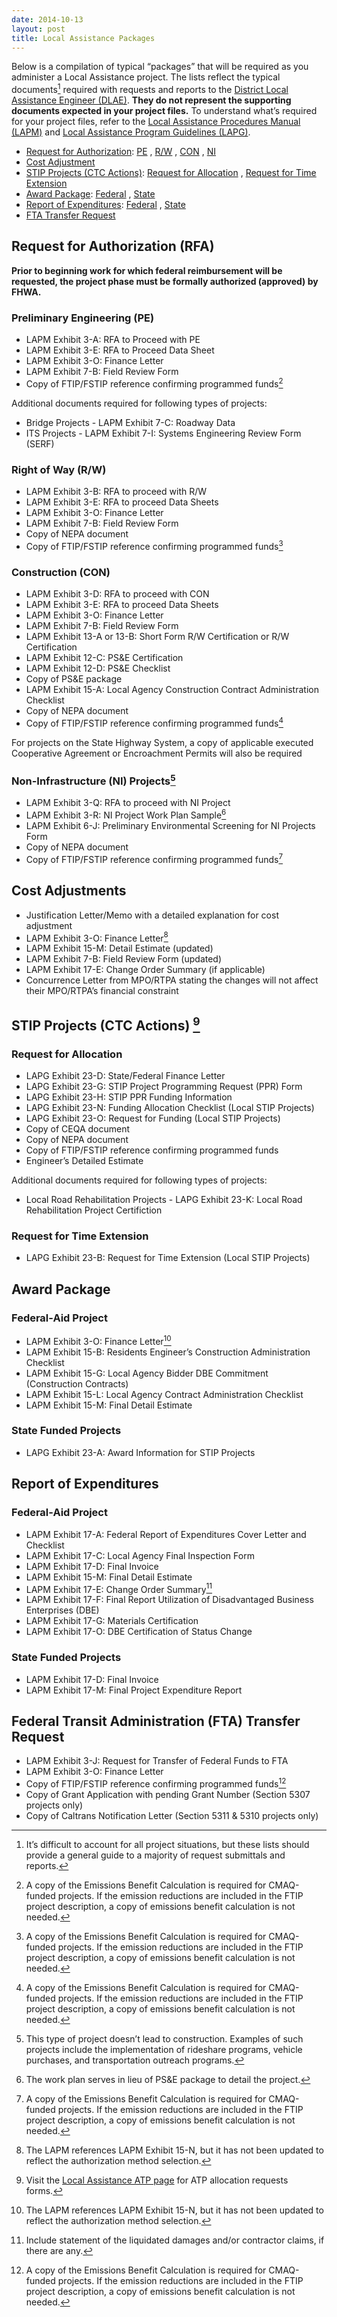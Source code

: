 ```yaml
---
date: 2014-10-13
layout: post
title: Local Assistance Packages
---
```


Below is a compilation of typical “packages” that will be required as you administer a Local Assistance project. The lists reflect the typical documents[^1] required with requests and reports to the [District Local Assistance Engineer (DLAE)](http://www.dot.ca.gov/hq/LocalPrograms/dlae.htm). **They do not represent the supporting documents expected in your project files.** To understand what’s required for your project files, refer to the [Local Assistance Procedures Manual (LAPM)](http://www.dot.ca.gov/hq/LocalPrograms/lam/lapm.htm) and [Local Assistance Program Guidelines (LAPG)](http://www.dot.ca.gov/hq/LocalPrograms/lam/lapg.htm).

* [Request for Authorization](#rfa): [PE](#pe) , [R/W](#rw) , [CON](#con) , [NI](#ni)
* [Cost Adjustment](#cost)
* [STIP Projects (CTC Actions)](#stip): [Request for Allocation](#allocation) , [Request for Time Extension](#extension)
* [Award Package](#award): [Federal](#award-f) , [State](#award-s)
* [Report of Expenditures](#final): [Federal](#final-f) , [State](#final-s)
* [FTA Transfer Request](#fta)

## <a name="rfa">Request for Authorization (RFA)</a>

**Prior to beginning work for which federal reimbursement will be requested, the project phase must be formally authorized (approved) by FHWA.**

### <a name="pe">Preliminary Engineering (PE)</a>

* LAPM Exhibit 3-A: RFA to Proceed with PE
* LAPM Exhibit 3-E: RFA to Proceed Data Sheet
* LAPM Exhibit 3-O: Finance Letter
* LAPM Exhibit 7-B: Field Review Form
* Copy of FTIP/FSTIP reference confirming programmed funds[^2]

Additional documents required for following types of projects:

* Bridge Projects - LAPM Exhibit 7-C: Roadway Data
* ITS Projects - LAPM Exhibit 7-I: Systems Engineering Review Form (SERF)

### <a name="rw">Right of Way (R/W)</a>

* LAPM Exhibit 3-B: RFA to proceed with R/W
* LAPM Exhibit 3-E: RFA to proceed Data Sheets
* LAPM Exhibit 3-O: Finance Letter
* LAPM Exhibit 7-B: Field Review Form
* Copy of NEPA document
* Copy of FTIP/FSTIP reference confirming programmed funds[^2]

### <a name="con">Construction (CON)</a>

* LAPM Exhibit 3-D: RFA to proceed with CON
* LAPM Exhibit 3-E: RFA to proceed Data Sheets
* LAPM Exhibit 3-O: Finance Letter
* LAPM Exhibit 7-B: Field Review Form
* LAPM Exhibit 13-A or 13-B: Short Form R/W Certification or R/W Certification
* LAPM Exhibit 12-C: PS&amp;E Certification
* LAPM Exhibit 12-D: PS&amp;E Checklist
* Copy of PS&amp;E package
* LAPM Exhibit 15-A: Local Agency Construction Contract Administration Checklist
* Copy of NEPA document
* Copy of FTIP/FSTIP reference confirming programmed funds[^2]
    
For projects on the State Highway System, a copy of applicable executed Cooperative Agreement or Encroachment Permits will also be required


### <a name="ni">Non-Infrastructure (NI) Projects</a>[^3]

* LAPM Exhibit 3-Q: RFA to proceed with NI Project
* LAPM Exhibit 3-R: NI Project Work Plan Sample[^4]
* LAPM Exhibit 6-J: Preliminary Environmental Screening for NI Projects Form
* Copy of NEPA document
* Copy of FTIP/FSTIP reference confirming programmed funds[^2]

## <a name="cost">Cost Adjustments</a>

* Justification Letter/Memo with a detailed explanation for cost adjustment
* LAPM Exhibit 3-O: Finance Letter[^5]
* LAPM Exhibit 15-M: Detail Estimate (updated)
* LAPM Exhibit 7-B: Field Review Form (updated)
* LAPM Exhibit 17-E: Change Order Summary (if applicable)
* Concurrence Letter from MPO/RTPA stating the changes will not affect their MPO/RTPA’s financial constraint

## <a name="stip">STIP Projects (CTC Actions)</a> [^6]

### <a name="allocation">Request for Allocation</a>

* LAPG Exhibit 23-D: State/Federal Finance Letter
* LAPG Exhibit 23-G: STIP Project Programming Request (PPR) Form
* LAPG Exhibit 23-H: STIP PPR Funding Information
* LAPG Exhibit 23-N: Funding Allocation Checklist (Local STIP Projects)
* LAPG Exhibit 23-O: Request for Funding (Local STIP Projects)
* Copy of CEQA document
* Copy of NEPA document
* Copy of FTIP/FSTIP reference confirming programmed funds
* Engineer’s Detailed Estimate

Additional documents required for following types of projects:

* Local Road Rehabilitation Projects - LAPG Exhibit 23-K: Local Road Rehabilitation Project Certifiction

### <a name="extension">Request for Time Extension</a>

* LAPG Exhibit 23-B: Request for Time Extension (Local STIP Projects)

## <a name="award">Award Package</a>

### <a name="award-f">Federal-Aid Project</a>

* LAPM Exhibit 3-O: Finance Letter[^5]
* LAPM Exhibit 15-B: Residents Engineer’s Construction Administration Checklist
* LAPM Exhibit 15-G: Local Agency Bidder DBE Commitment (Construction Contracts)
* LAPM Exhibit 15-L: Local Agency Contract Administration Checklist
* LAPM Exhibit 15-M: Final Detail Estimate

### <a name="award-s">State Funded Projects</a>

* LAPG Exhibit 23-A: Award Information for STIP Projects

## <a name="final">Report of Expenditures</a>

### <a name="final-f">Federal-Aid Project</a>

* LAPM Exhibit 17-A: Federal Report of Expenditures Cover Letter and Checklist
* LAPM Exhibit 17-C: Local Agency Final Inspection Form
* LAPM Exhibit 17-D: Final Invoice
* LAPM Exhibit 15-M: Final Detail Estimate
* LAPM Exhibit 17-E: Change Order Summary[^7]
* LAPM Exhibit 17-F: Final Report Utilization of Disadvantaged Business Enterprises (DBE)
* LAPM Exhibit 17-G: Materials Certification
* LAPM Exhibit 17-O: DBE Certification of Status Change

### <a name="final-s">State Funded Projects</a>

* LAPM Exhibit 17-D: Final Invoice
* LAPM Exhibit 17-M: Final Project Expenditure Report

## <a name="fta">Federal Transit Administration (FTA) Transfer Request</a>

* LAPM Exhibit 3-J: Request for Transfer of Federal Funds to FTA
* LAPM Exhibit 3-O: Finance Letter
* Copy of FTIP/FSTIP reference confirming programmed funds[^2]
* Copy of Grant Application with pending Grant Number (Section 5307 projects only)
* Copy of Caltrans Notification Letter (Section 5311 &amp; 5310 projects only)

[^1]: It’s difficult to account for all project situations, but these lists should provide a general guide to a majority of request submittals and reports.

[^2]: A copy of the Emissions Benefit Calculation is required for CMAQ-funded projects. If the emission reductions are included in the FTIP project description, a copy of emissions benefit calculation is not needed.

[^3]: This type of project doesn’t lead to construction. Examples of such projects include the implementation of rideshare programs, vehicle purchases, and transportation outreach programs.

[^4]: The work plan serves in lieu of PS&amp;E package to detail the project. 

[^5]: The LAPM references LAPM Exhibit 15-N, but it has not been updated to reflect the authorization method selection.

[^6]: Visit the [Local Assistance ATP page](http://www.dot.ca.gov/hq/LocalPrograms/atp/) for ATP allocation requests forms.

[^7]: Include statement of the liquidated damages and/or contractor claims, if there are any.